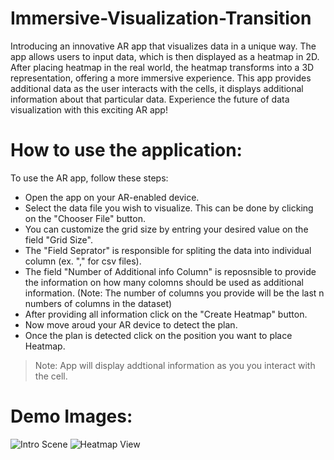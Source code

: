 # Immersive-Visualization-Transition
Introducing an innovative AR app that visualizes data in a unique way. The app allows users to input data, which is then displayed as a heatmap in 2D. After placing heatmap in the real world, the heatmap transforms into a 3D representation, offering a more immersive experience. This app provides additional data as the user interacts with the cells, it displays additional information about that particular data. Experience the future of data visualization with this exciting AR app!

# How to use the application:
To use the AR app, follow these steps:

* Open the app on your AR-enabled device.
* Select the data file you wish to visualize. This can be done by clicking on the "Chooser File" button.
* You can customize the grid size by entring your desired value on the field "Grid Size".
* The "Field Seprator" is responsible for spliting the data into individual column (ex. "," for csv files).
* The field "Number of Additional info Column" is reposnsible to provide the information on how many colomns should be used as 
  additional information. (Note: The number of columns you provide will be the last n numbers of columns in the dataset)
* After providing all information click on the "Create Heatmap" button.
* Now move aroud your AR device to detect the plan.
* Once the plan is detected click on the position you want to place Heatmap.

> Note: App will display addtional information as you you interact with the cell.

# Demo Images:
![Intro Scene](https://github.com/[username]/[reponame]/blob/[branch]/image.jpg?raw=true)
![Heatmap View](https://github.com/[username]/[reponame]/blob/[branch]/image.jpg?raw=true)
